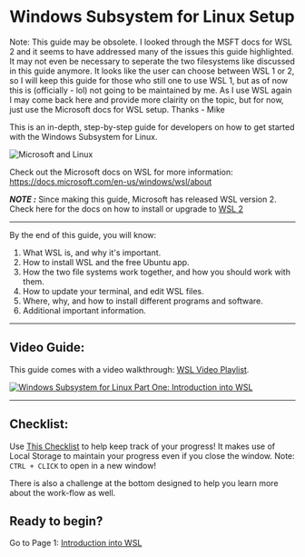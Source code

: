 # Windows Subsystem for Linux Setup
Note: This guide may be obsolete. I looked through the MSFT docs for WSL 2 and it seems to have addressed many of the issues this guide highlighted. It may not even be necessary to seperate the two filesystems like discussed in this guide anymore. It looks like the user can choose between WSL 1 or 2, so I will keep this guide for those who still one to use WSL 1, but as of now this is (officially - lol) not going to be maintained by me. As I use WSL again I may come back here and provide more clairity on the topic, but for now, just use the Microsoft docs for WSL setup. Thanks - Mike

This is an in-depth, step-by-step guide for developers on how to get started with the Windows Subsystem for Linux.


![Microsoft and Linux](https://i.imgur.com/GOij8My.png)

Check out the Microsoft docs on WSL for more information: https://docs.microsoft.com/en-us/windows/wsl/about

_**NOTE :**_ Since making this guide, Microsoft has released WSL version 2. Check here for the docs on how to install or upgrade to [WSL 2](https://docs.microsoft.com/en-us/windows/wsl/install-win10#step-2---check-requirements-for-running-wsl-2)

---

By the end of this guide, you will know:

1. What WSL is, and why it's important.
1. How to install WSL and the free Ubuntu app.
1. How the two file systems work together, and how you should work with them.
1. How to update your terminal, and edit WSL files.
1. Where, why, and how to install different programs and software.
1. Additional important information.

---


## Video Guide:

This guide comes with a video walkthrough:
[WSL Video Playlist](https://www.youtube.com/channel/UCh0yhZV7OrQ-vojQBqSF0RA/).

<a href="http://www.youtube.com/watch?feature=player_embedded&v=ixqKqHfCDWM" target="_blank"><img src="http://img.youtube.com/vi/ixqKqHfCDWM/0.jpg" alt="Windows Subsystem for Linux Part One: Introduction into WSL"/></a>

---

## Checklist:

Use [This Checklist](https://michaeltreat.github.io/Windows-Subsystem-For-Linux-Setup-Guide/) to help keep track of your progress! It makes use of Local Storage to maintain your progress even if you close the window. Note:  `CTRL + CLICK` to open in a new window!

There is also a challenge at the bottom designed to help you learn more about the work-flow as well.

## Ready to begin?

Go to Page 1: [Introduction into WSL](./readmes/01_preface.md)
